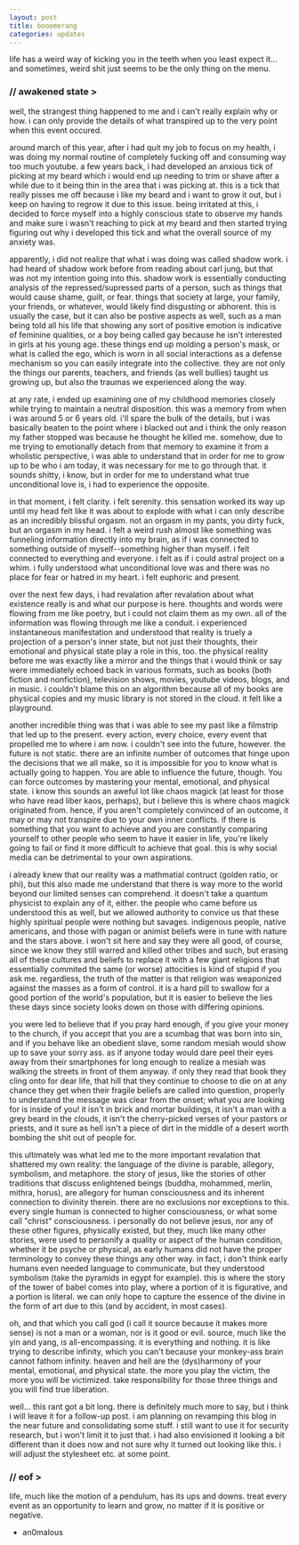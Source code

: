 ```yaml
---
layout: post
title: booomerang
categories: updates
---
```


life has a weird way of kicking you in the teeth when you least expect it... and sometimes, weird shit just seems to be the only thing on the menu.

### // awakened state >

well, the strangest thing happened to me and i can't really explain why or how. i can only provide the details of what transpired up to the very point when this event occured.

around march of this year, after i had quit my job to focus on my health, i was doing my normal routine of completely fucking off and consuming way too much youtube. a few years back, i had developed an anxious tick of picking at my beard which i would end up needing to trim or shave after a while due to it being thin in the area that i was picking at. this is a tick that really pisses me off because i like my beard and i want to grow it out, but i keep on having to regrow it due to this issue. being irritated at this, i decided to force myself into a highly conscious state to observe my hands and make sure i wasn't reaching to pick at my beard and then started trying figuring out why i developed this tick and what the overall source of my anxiety was.

apparently, i did not realize that what i was doing was called shadow work. i had heard of shadow work before from reading about carl jung, but that was not my intention going into this. shadow work is essentially conducting analysis of the repressed/supressed parts of a person, such as things that would cause shame, guilt, or fear. things that society at large, your family, your friends, or whatever, would likely find disgusting or abhorent. this is usually the case, but it can also be postive aspects as well, such as a man being told all his life that showing any sort of positive emotion is indicative of feminine qualities, or a boy being called gay because he isn't interested in girls at his young age. these things end up molding a person's mask, or what is called the ego, which is worn in all social interactions as a defense mechanism so you can easily integrate into the collective. they are not only the things our parents, teachers, and friends (as well bullies) taught us growing up, but also the traumas we experienced along the way.

at any rate, i ended up examining one of my childhood memories closely while trying to maintain a neutral disposition. this was a memory from when i was around 5 or 6 years old. i'll spare the bulk of the details, but i was basically beaten to the point where i blacked out and i think the only reason my father stopped was because he thought he killed me. somehow, due to me trying to emotionally detach from that memory to examine it from a wholistic perspective, i was able to understand that in order for me to grow up to be who i am today, it was necessary for me to go through that. it sounds shitty, i know, but in order for me to understand what true unconditional love is, i had to experience the opposite.

in that moment, i felt clarity. i felt serenity. this sensation worked its way up until my head felt like it was about to explode with what i can only describe as an incredibly blissful orgasm. not an orgasm in my pants, you dirty fuck, but an orgasm in my head. i felt a weird rush almost like something was funneling information directly into my brain, as if i was connected to something outside of myself--something higher than myself. i felt connected to everything and everyone. i felt as if i could astral project on a whim. i fully understood what unconditional love was and there was no place for fear or hatred in my heart. i felt euphoric and present.

over the next few days, i had revalation after revalation about what existence really is and what our purpose is here. thoughts and words were flowing from me like poetry, but i could not claim them as my own. all of the information was flowing through me like a conduit. i experienced instantaneous manifestation and understood that reality is truely a projection of a person's inner state, but not just their thoughts, their emotional and physical state play a role in this, too. the physical reality before me was exactly like a mirror and the things that i would think or say were immediately echoed back in various formats, such as books (both fiction and nonfiction), television shows, movies, youtube videos, blogs, and in music. i couldn't blame this on an algorithm because all of my books are physical copies and my music library is not stored in the cloud. it felt like a playground.

another incredible thing was that i was able to see my past like a filmstrip that led up to the present. every action, every choice, every event that propelled me to where i am now. i couldn't see into the future, however. the future is not static. there are an infinite number of outcomes that hinge upon the decisions that we all make, so it is impossible for you to know what is actually going to happen. You are able to influence the future, though. You can force outcomes by mastering your mental, emotional, and physical state. i know this sounds an aweful lot like chaos magick (at least for those who have read liber kaos, perhaps), but i believe this is where chaos magick originated from. hence, if you aren't completely convinced of an outcome, it may or may not transpire due to your own inner conflicts. if there is something that you want to achieve and you are constantly comparing yourself to other people who seem to have it easier in life, you're likely going to fail or find it more difficult to achieve that goal. this is why social media can be detrimental to your own aspirations.

i already knew that our reality was a mathmatial contruct (golden ratio, or phi), but this also made me understand that there is way more to the world beyond our limited senses can comprehend. it doesn't take a quantum physicist to explain any of it, either. the people who came before us understood this as well, but we allowed authority to convice us that these highly spiritual people were nothing but savages. indigenous people, native americans, and those with pagan or animist beliefs were in tune with nature and the stars above. i won't sit here and say they were all good, of course, since we know they still warred and killed other tribes and such, but erasing all of these cultures and beliefs to replace it with a few giant religions that essentially commited the same (or worse) attocities is kind of stupid if you ask me. regardless, the truth of the matter is that religion was weaponized against the masses as a form of control. it is a hard pill to swallow for a good portion of the world's population, but it is easier to believe the lies these days since society looks down on those with differing opinions.

you were led to believe that if you pray hard enough, if you give your money to the church, if you accept that you are a scumbag that was born into sin, and if you behave like an obedient slave, some random mesiah would show up to save your sorry ass. as if anyone today would dare peel their eyes away from their smartphones for long enough to realize a mesiah was walking the streets in front of them anyway. if only they read that book they cling onto for dear life, that hill that they continue to choose to die on at any chance they get when their fragile beliefs are called into question, properly to understand the message was clear from the onset; what you are looking for is inside of you! it isn't in brick and mortar buildings, it isn't a man with a grey beard in the clouds, it isn't the cherry-picked verses of your pastors or priests, and it sure as hell isn't a piece of dirt in the middle of a desert worth bombing the shit out of people for.

this ultimately was what led me to the more important revalation that shattered my own reality: the language of the divine is parable, allegory, symbolism, and metaphore. the story of jesus, like the stories of other traditions that discuss enlightened beings (buddha, mohammed, merlin, mithra, horus), are allegory for human consciousness and its inherent connection to divinity therein. there are no exclusions nor exceptions to this. every single human is connected to higher consciousness, or what some call "christ" consciousness. i personally do not believe jesus, nor any of these other figures, physically existed, but they, much like many other stories, were used to personify a quality or aspect of the human condition, whether it be psyche or physical, as early humans did not have the proper terminology to convey these things any other way. in fact, i don't think early humans even needed language to communicate, but they understood symbolism (take the pyramids in egypt for example). this is where the story of the tower of babel comes into play, where a portion of it is figurative, and a portion is literal. we can only hope to capture the essence of the divine in the form of art due to this (and by accident, in most cases).

oh, and that which you call god (i call it source because it makes more sense) is not a man or a woman, nor is it good or evil. source, much like the yin and yang, is all-encompassing. it is everything and nothing. it is like trying to describe infinity, which you can't because your monkey-ass brain cannot fathom infinity. heaven and hell are the (dys)harmony of your mental, emotional, and physical state. the more you play the victim, the more you will be victimized. take responsibility for those three things and you will find true liberation.

well... this rant got a bit long. there is definitely much more to say, but i think i will leave it for a follow-up post. i am planning on revamping this blog in the near future and consolidating some stuff. i still want to use it for security research, but i won't limit it to just that. i had also envisioned it looking a bit different than it does now and not sure why it turned out looking like this. i will adjust the stylesheet etc. at some point.

### // eof >

life, much like the motion of a pendulum, has its ups and downs. treat every event as an opportunity to learn and grow, no matter if it is positive or negative.

- an0malous
